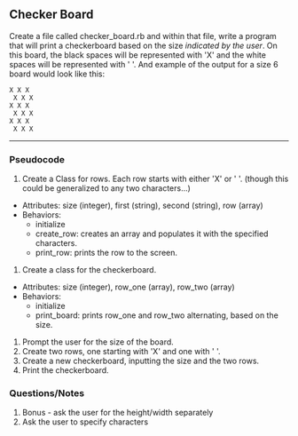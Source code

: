 ## Checker Board

Create a file called checker_board.rb and within that file, write a program that will print a checkerboard based on the size *indicated by the user*.  On this board, the black spaces will be represented with 'X' and the white spaces will be represented with ' '. And example of the output for a size 6 board would look like this:

```
X X X  
 X X X  
X X X  
 X X X  
X X X  
 X X X
 ```


-------
### Pseudocode
1. Create a Class for rows. Each row starts with either 'X' or ' '. (though this could be generalized to any two characters...)
  * Attributes: size (integer), first (string), second (string), row (array)
  * Behaviors:
    * initialize
    * create_row: creates an array and populates it with the specified characters.
    * print_row: prints the row to the screen.
1. Create a class for the checkerboard.
  * Attributes: size (integer), row_one (array), row_two (array)
  * Behaviors:
    * initialize
    * print_board: prints row_one and row_two alternating, based on the size.
1. Prompt the user for the size of the board.
1. Create two rows, one starting with 'X' and one with ' '.
1. Create a new checkerboard, inputting the size and the two rows.
1. Print the checkerboard.





### Questions/Notes
1. Bonus - ask the user for the height/width separately
1. Ask the user to specify characters
